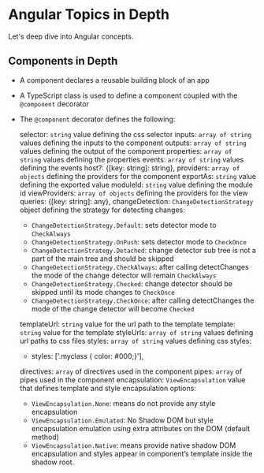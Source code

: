 # Angular Topics in Depth

Let's deep dive into Angular concepts.

## Components in Depth

- A component declares a reusable building block of an app
- A TypeScript class is used to define a component coupled with the `@component` decorator
- The `@component` decorator defines the following:

  selector: `string` value defining the css selector
  inputs: `array of string` values defining the inputs to the component
  outputs: `array of string` values defining the output of the component
  properties: `array of string` values defining the properties
  events: `array of string` values defining the events
  host?: {[key: string]: string},
  providers: `array of objects` defining the providers for the component
  exportAs: `string` value defining the exported value
  moduleId: `string` value defining the module id
  viewProviders: `array of objects` defining the providers for the view
  queries: {[key: string]: any},
  changeDetection: `ChangeDetectionStrategy` object defining the strategy for detecting changes:

    - `ChangeDetectionStrategy.Default`: sets detector mode to `CheckAlways`
    - `ChangeDetectionStrategy.OnPush`: sets detector mode to `CheckOnce`
    - `ChangeDetectionStrategy.Detached`: change detector sub tree is not a part of the main tree and should be skipped
    - `ChangeDetectionStrategy.CheckAlways`: after calling detectChanges the mode of the change detector will remain `CheckAlways`
    - `ChangeDetectionStrategy.Checked`: change detector should be skipped until its mode changes to `CheckOnce`
    - `ChangeDetectionStrategy.CheckOnce`: after calling detectChanges the mode of the change detector will become `Checked`

  templateUrl: `string` value for the url path to the template
  template: `string` value for the template
  styleUrls: `array of string` values defining url paths to css files
  styles: `array of string` values defining css styles:

    -   styles: ['.myclass { color: #000;}'],

  directives: `array` of directives used in the component
  pipes: `array` of pipes used in the component
  encapsulation: `ViewEncapsulation` value that defines template and style encapsulation options:
    - `ViewEncapsulation.None`: means do not provide any style encapsulation
    - `ViewEncapsulation.Emulated`: No Shadow DOM but style encapsulation emulation using extra attributes on the DOM (default method)
    - `ViewEncapsulation.Native`: means provide native shadow DOM encapsulation and styles appear in component’s template inside the shadow root.

